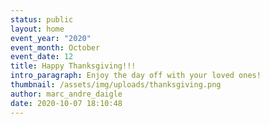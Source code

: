 ```yaml
---
status: public
layout: home
event_year: "2020"
event_month: October
event_date: 12
title: Happy Thanksgiving!!!
intro_paragraph: Enjoy the day off with your loved ones!
thumbnail: /assets/img/uploads/thanksgiving.png
author: marc_andre_daigle
date: 2020-10-07 18:10:48
---
```

